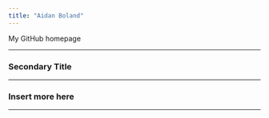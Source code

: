 ```yaml
---
title: "Aidan Boland"
---
```


My GitHub homepage

***

### Secondary Title


***

### Insert more here


***


